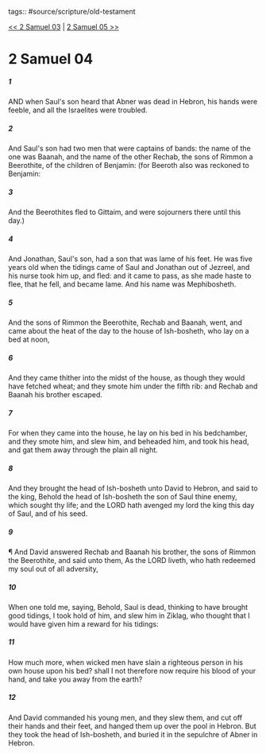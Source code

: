 tags:: #source/scripture/old-testament

[<< 2 Samuel 03](/Old_Testament/10_2_Samuel/2_Samuel_03.md) | [2 Samuel 05 >>](/Old_Testament/10_2_Samuel/2_Samuel_05.md)

# 2 Samuel 04

##### 1

AND when Saul's son heard that Abner was dead in Hebron, his hands were feeble, and all the Israelites were troubled.

##### 2

And Saul's son had two men that were captains of bands: the name of the one was Baanah, and the name of the other Rechab, the sons of Rimmon a Beerothite, of the children of Benjamin: (for Beeroth also was reckoned to Benjamin:

##### 3

And the Beerothites fled to Gittaim, and were sojourners there until this day.)

##### 4

And Jonathan, Saul's son, had a son that was lame of his feet. He was five years old when the tidings came of Saul and Jonathan out of Jezreel, and his nurse took him up, and fled: and it came to pass, as she made haste to flee, that he fell, and became lame. And his name was Mephibosheth.

##### 5

And the sons of Rimmon the Beerothite, Rechab and Baanah, went, and came about the heat of the day to the house of Ish-bosheth, who lay on a bed at noon,

##### 6

And they came thither into the midst of the house, as though they would have fetched wheat; and they smote him under the fifth rib: and Rechab and Baanah his brother escaped.

##### 7

For when they came into the house, he lay on his bed in his bedchamber, and they smote him, and slew him, and beheaded him, and took his head, and gat them away through the plain all night.

##### 8

And they brought the head of Ish-bosheth unto David to Hebron, and said to the king, Behold the head of Ish-bosheth the son of Saul thine enemy, which sought thy life; and the LORD hath avenged my lord the king this day of Saul, and of his seed.

##### 9

¶ And David answered Rechab and Baanah his brother, the sons of Rimmon the Beerothite, and said unto them, As the LORD liveth, who hath redeemed my soul out of all adversity,

##### 10

When one told me, saying, Behold, Saul is dead, thinking to have brought good tidings, I took hold of him, and slew him in Ziklag, who thought that I would have given him a reward for his tidings:

##### 11

How much more, when wicked men have slain a righteous person in his own house upon his bed? shall I not therefore now require his blood of your hand, and take you away from the earth?

##### 12

And David commanded his young men, and they slew them, and cut off their hands and their feet, and hanged them up over the pool in Hebron. But they took the head of Ish-bosheth, and buried it in the sepulchre of Abner in Hebron.

